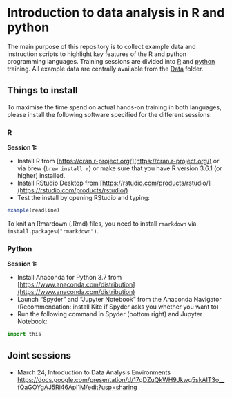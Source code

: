 # Introduction to data analysis in R and python

The main purpose of this repository is to collect example data and instruction scripts to highlight key features of the R and python programming languages.
Training sessions are divided into [R](../master/R) and [python](../master/python) training.
All example data are centrally available from the [Data](../master/Data) folder.

## Things to install

To maximise the time spend on actual hands-on training in both languages, please install the following software specified for the different sessions:

### R

**Session 1:**

* Install R from [https://cran.r-project.org/](https://cran.r-project.org/) or via brew (`brew install r`) or make sure that you have R version 3.6.1 (or higher) installed.
* Install RStudio Desktop from [https://rstudio.com/products/rstudio/](https://rstudio.com/products/rstudio/)
* Test the install by opening RStudio and typing:

```r
example(readline)
```

To knit an Rmardown (.Rmd) files, you need to install `rmarkdown` via `install.packages("rmarkdown")`.

### Python

**Session 1:**

* Install Anaconda for Python 3.7 from [https://www.anaconda.com/distribution](https://www.anaconda.com/distribution)
* Launch “Spyder” and “Jupyter Notebook” from the Anaconda Navigator (Recommendation: install Kite if Spyder asks you whether you want to)
* Run the following command in Spyder (bottom right) and Jupyter Notebook:

```python
import this
```

## Joint sessions

* March 24, Introduction to Data Analysis Environments  
  https://docs.google.com/presentation/d/17gDZuQkWH9Jkwg5skAIT3o__fQaGOYgAJ5Ri46Api1M/edit?usp=sharing
